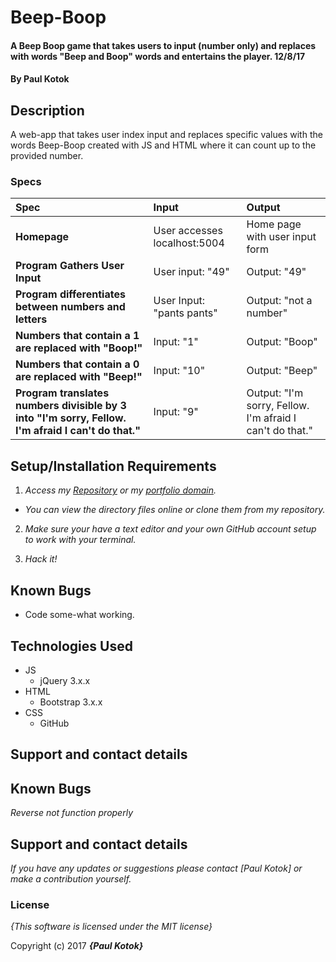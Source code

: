 # Beep-Boop

#### A Beep Boop game that takes users to input (number only) and replaces with words "Beep and Boop" words and entertains the player. 12/8/17

#### By **Paul Kotok**

## Description

A web-app that takes user index input and replaces specific values with the words Beep-Boop created with JS and HTML where it can count up to the provided number.


### Specs
| Spec | Input | Output |
| :-------------     | :------------- | :------------- |
| **Homepage** | User accesses localhost:5004 | Home page with user input form |
| **Program Gathers User Input** | User input: "49" | Output: "49" |
| **Program differentiates between numbers and letters**| User Input: "pants pants" | Output: "not a number" |
| **Numbers that contain a 1 are replaced with "Boop!"**| Input: "1" | Output: "Boop" |
| **Numbers that contain a 0 are replaced with "Beep!"**| Input: "10" | Output: "Beep" |
| **Program translates numbers divisible by 3 into "I'm sorry, Fellow. I'm afraid I can't do that."**| Input: "9" | Output: "I'm sorry, Fellow. I'm afraid I can't do that." |


## Setup/Installation Requirements

1. _Access my [Repository](https://github.com/1WayOrAnother/beep-boop) or my [portfolio domain]()._
* _You can view the directory files online or clone them from my repository._

2. _Make sure your have a text editor and your own GitHub account setup to work with your terminal._

3. _Hack it!_

## Known Bugs
* Code some-what working.

## Technologies Used
* JS
  * jQuery 3.x.x
* HTML
  * Bootstrap 3.x.x
* CSS
  * GitHub


## Support and contact details

## Known Bugs

_Reverse not function properly_

## Support and contact details

_If you have any updates or suggestions please contact [Paul Kotok] or make a contribution yourself._

### License

*{This software is licensed under the MIT license}*

Copyright (c) 2017 **_{Paul Kotok}_**
